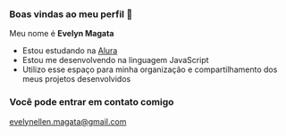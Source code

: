 ### Boas vindas ao meu perfil 🤎

Meu nome é **Evelyn Magata**

- Estou estudando na [Alura](https://www.alura.com.br)
- Estou me desenvolvendo na linguagem JavaScript
- Utilizo esse espaço para minha organização e compartilhamento dos meus projetos desenvolvidos

### Você pode entrar em contato comigo 

evelynellen.magata@gmail.com
